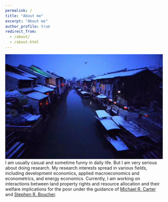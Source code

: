 ```yaml
---
permalink: /
title: "About me"
excerpt: "About me"
author_profile: true
redirect_from: 
  - /about/
  - /about.html
---
```

![China](/images/countrysideofChina.jpg)
I am usually casual and sometime funny in daily life. But I am very serious about doing research. My research interests spread in various fields, including development economics, applied macroeconomics and econometrics, and energy economics. Currently, I am working on interactions between land property rights and resource allocation and their welfare implications for the poor under the guidance of [Michael R. Carter](https://are.ucdavis.edu/people/faculty/michael-carter/) and [Stephen R. Boucher](https://are.ucdavis.edu/people/faculty/steve-boucher/).
